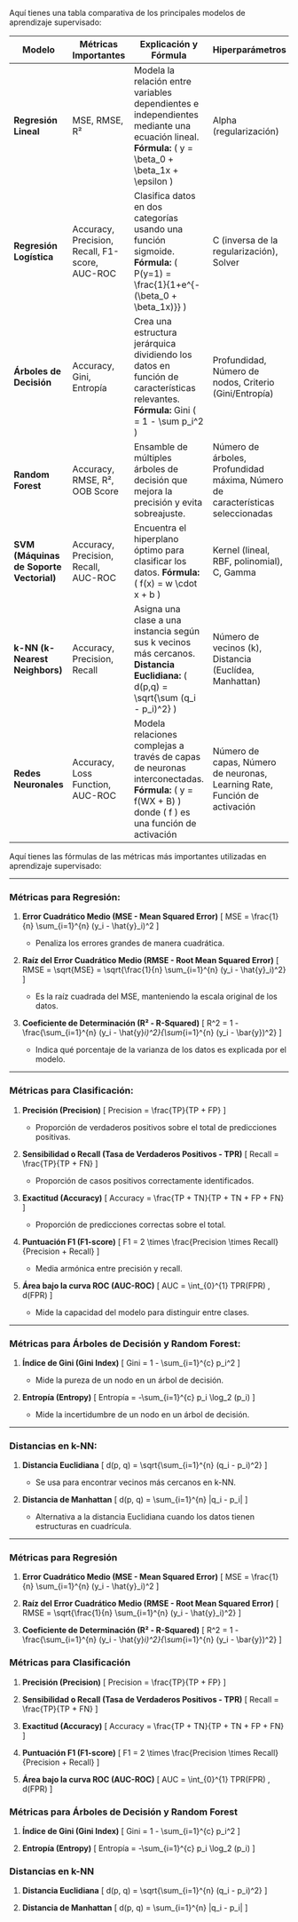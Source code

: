 Aquí tienes una tabla comparativa de los principales modelos de aprendizaje supervisado:  

| **Modelo**               | **Métricas Importantes**                              | **Explicación y Fórmula**                                             | **Hiperparámetros**                               | **Usos**                                        | **Pasos Previos (EDA y Preprocesamiento)**     |
|--------------------------|------------------------------------------------------|------------------------------------------------------------------------|-------------------------------------------------|------------------------------------------------|------------------------------------------------|
| **Regresión Lineal**     | MSE, RMSE, R²                                       | Modela la relación entre variables dependientes e independientes mediante una ecuación lineal. **Fórmula:**  \( y = \beta_0 + \beta_1x + \epsilon \) | Alpha (regularización)                          | Predicción de valores continuos (precio de casas, ventas) | - Manejo de valores nulos  - Eliminación de outliers  - Normalización/Estandarización  - Análisis de correlación |
| **Regresión Logística**  | Accuracy, Precision, Recall, F1-score, AUC-ROC      | Clasifica datos en dos categorías usando una función sigmoide. **Fórmula:**  \( P(y=1) = \frac{1}{1+e^{-(\beta_0 + \beta_1x)}} \) | C (inversa de la regularización), Solver       | Clasificación binaria (detección de fraudes, enfermedades) | - Balanceo de clases - Conversión de variables categóricas - Normalización de variables numéricas |
| **Árboles de Decisión**  | Accuracy, Gini, Entropía                            | Crea una estructura jerárquica dividiendo los datos en función de características relevantes. **Fórmula:** Gini \( = 1 - \sum p_i^2 \) | Profundidad, Número de nodos, Criterio (Gini/Entropía) | Clasificación y regresión (diagnóstico médico, crédito bancario) | - Manejo de valores nulos - Codificación de variables categóricas |
| **Random Forest**        | Accuracy, RMSE, R², OOB Score                       | Ensamble de múltiples árboles de decisión que mejora la precisión y evita sobreajuste. | Número de árboles, Profundidad máxima, Número de características seleccionadas | Predicción en datos complejos, clasificación y regresión (clima, precios de mercado) | - Conversión de variables categóricas - Manejo de datos faltantes - Normalización |
| **SVM (Máquinas de Soporte Vectorial)** | Accuracy, Precision, Recall, AUC-ROC | Encuentra el hiperplano óptimo para clasificar los datos. **Fórmula:** \( f(x) = w \cdot x + b \) | Kernel (lineal, RBF, polinomial), C, Gamma | Clasificación en datos con fronteras complejas (biometría, detección de spam) | - Estandarización de datos - Conversión de variables categóricas |
| **k-NN (k-Nearest Neighbors)** | Accuracy, Precision, Recall | Asigna una clase a una instancia según sus k vecinos más cercanos. **Distancia Euclidiana:** \( d(p,q) = \sqrt{\sum (q_i - p_i)^2} \) | Número de vecinos (k), Distancia (Euclídea, Manhattan) | Clasificación y regresión (recomendaciones, diagnóstico médico) | - Normalización/Estandarización - Conversión de variables categóricas |
| **Redes Neuronales**     | Accuracy, Loss Function, AUC-ROC                    | Modela relaciones complejas a través de capas de neuronas interconectadas. **Fórmula:** \( y = f(WX + B) \) donde \( f \) es una función de activación | Número de capas, Número de neuronas, Learning Rate, Función de activación | Reconocimiento de imágenes, procesamiento de lenguaje natural | - Normalización - Balanceo de clases - Conversión de variables categóricas - Creación de embeddings |

Aquí tienes las fórmulas de las métricas más importantes utilizadas en aprendizaje supervisado:

---

### **Métricas para Regresión:**
1. **Error Cuadrático Medio (MSE - Mean Squared Error)**
   \[
   MSE = \frac{1}{n} \sum_{i=1}^{n} (y_i - \hat{y}_i)^2
   \]
   - Penaliza los errores grandes de manera cuadrática.

2. **Raíz del Error Cuadrático Medio (RMSE - Root Mean Squared Error)**
   \[
   RMSE = \sqrt{MSE} = \sqrt{\frac{1}{n} \sum_{i=1}^{n} (y_i - \hat{y}_i)^2}
   \]
   - Es la raíz cuadrada del MSE, manteniendo la escala original de los datos.

3. **Coeficiente de Determinación (R² - R-Squared)**
   \[
   R^2 = 1 - \frac{\sum_{i=1}^{n} (y_i - \hat{y}_i)^2}{\sum_{i=1}^{n} (y_i - \bar{y})^2}
   \]
   - Indica qué porcentaje de la varianza de los datos es explicada por el modelo.

---

### **Métricas para Clasificación:**
1. **Precisión (Precision)**
   \[
   Precision = \frac{TP}{TP + FP}
   \]
   - Proporción de verdaderos positivos sobre el total de predicciones positivas.

2. **Sensibilidad o Recall (Tasa de Verdaderos Positivos - TPR)**
   \[
   Recall = \frac{TP}{TP + FN}
   \]
   - Proporción de casos positivos correctamente identificados.

3. **Exactitud (Accuracy)**
   \[
   Accuracy = \frac{TP + TN}{TP + TN + FP + FN}
   \]
   - Proporción de predicciones correctas sobre el total.

4. **Puntuación F1 (F1-score)**
   \[
   F1 = 2 \times \frac{Precision \times Recall}{Precision + Recall}
   \]
   - Media armónica entre precisión y recall.

5. **Área bajo la curva ROC (AUC-ROC)**
   \[
   AUC = \int_{0}^{1} TPR(FPR) \, d(FPR)
   \]
   - Mide la capacidad del modelo para distinguir entre clases.

---

### **Métricas para Árboles de Decisión y Random Forest:**
1. **Índice de Gini (Gini Index)**
   \[
   Gini = 1 - \sum_{i=1}^{c} p_i^2
   \]
   - Mide la pureza de un nodo en un árbol de decisión.

2. **Entropía (Entropy)**
   \[
   Entropía = -\sum_{i=1}^{c} p_i \log_2 (p_i)
   \]
   - Mide la incertidumbre de un nodo en un árbol de decisión.

---

### **Distancias en k-NN:**
1. **Distancia Euclidiana**
   \[
   d(p, q) = \sqrt{\sum_{i=1}^{n} (q_i - p_i)^2}
   \]
   - Se usa para encontrar vecinos más cercanos en k-NN.

2. **Distancia de Manhattan**
   \[
   d(p, q) = \sum_{i=1}^{n} |q_i - p_i|
   \]
   - Alternativa a la distancia Euclidiana cuando los datos tienen estructuras en cuadrícula.

---

### **Métricas para Regresión**
1. **Error Cuadrático Medio (MSE - Mean Squared Error)**
   \[
   MSE = \frac{1}{n} \sum_{i=1}^{n} (y_i - \hat{y}_i)^2
   \]
   
2. **Raíz del Error Cuadrático Medio (RMSE - Root Mean Squared Error)**
   \[
   RMSE = \sqrt{\frac{1}{n} \sum_{i=1}^{n} (y_i - \hat{y}_i)^2}
   \]

3. **Coeficiente de Determinación (R² - R-Squared)**
   \[
   R^2 = 1 - \frac{\sum_{i=1}^{n} (y_i - \hat{y}_i)^2}{\sum_{i=1}^{n} (y_i - \bar{y})^2}
   \]

### **Métricas para Clasificación**
1. **Precisión (Precision)**
   \[
   Precision = \frac{TP}{TP + FP}
   \]

2. **Sensibilidad o Recall (Tasa de Verdaderos Positivos - TPR)**
   \[
   Recall = \frac{TP}{TP + FN}
   \]

3. **Exactitud (Accuracy)**
   \[
   Accuracy = \frac{TP + TN}{TP + TN + FP + FN}
   \]

4. **Puntuación F1 (F1-score)**
   \[
   F1 = 2 \times \frac{Precision \times Recall}{Precision + Recall}
   \]

5. **Área bajo la curva ROC (AUC-ROC)**
   \[
   AUC = \int_{0}^{1} TPR(FPR) \, d(FPR)
   \]

### **Métricas para Árboles de Decisión y Random Forest**
1. **Índice de Gini (Gini Index)**
   \[
   Gini = 1 - \sum_{i=1}^{c} p_i^2
   \]

2. **Entropía (Entropy)**
   \[
   Entropía = -\sum_{i=1}^{c} p_i \log_2 (p_i)
   \]

### **Distancias en k-NN**
1. **Distancia Euclidiana**
   \[
   d(p, q) = \sqrt{\sum_{i=1}^{n} (q_i - p_i)^2}
   \]

2. **Distancia de Manhattan**
   \[
   d(p, q) = \sum_{i=1}^{n} |q_i - p_i|
   \]






